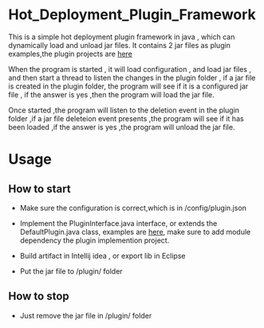 # Hot_Deployment_Plugin_Framework
 This is a simple hot deployment plugin framework in java , which can dynamically load and unload jar files. It contains 2 jar files as plugin examples,the plugin projects are
 [here](https://github.com/pkusnail/DemoPlugin)
 
 When the program is started , it will load configuration , and load jar files , and then start a thread to listen the changes in the plugin folder , if a jar file is created in the plugin folder, the program will see if it is a configured jar file , if the answer is yes ,then the program will load the jar file.
 
 Once started ,the program will listen to the deletion event in the plugin folder ,if a jar file deleteion event presents ,the program will see if it has been loaded ,if the answer is yes ,the program will unload the jar file.
 
# Usage

## How to start 
* Make sure the configuration  is correct,which is in /config/plugin.json

* Implement the PluginInterface.java interface, or extends the DefaultPlugin.java class, examples are [here](https://github.com/pkusnail/DemoPlugin), make sure to add module dependency the plugin implemention project.

* Build artifact in Intellij idea , or export lib in Eclipse 

* Put the jar file to /plugin/ folder 


## How to stop
 * Just remove the jar file in /plugin/ folder
 

